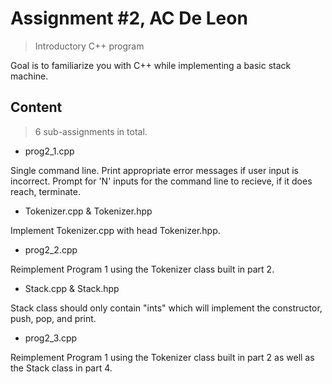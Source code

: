 # Assignment #2, AC De Leon
> Introductory C++ program

Goal is to familiarize you with C++ while implementing a basic stack machine.

## Content
> 6 sub-assignments in total.

- prog2_1.cpp

Single command line. Print appropriate error messages if user input is incorrect. Prompt for 'N' inputs for the command line to recieve, if it does reach, terminate.

- Tokenizer.cpp & Tokenizer.hpp

Implement Tokenizer.cpp with head Tokenizer.hpp.

- prog2_2.cpp

Reimplement Program 1 using the Tokenizer class built in part 2.

- Stack.cpp & Stack.hpp

Stack class should only contain "ints" which will implement the constructor, push, pop, and print.

- prog2_3.cpp

Reimplement Program 1 using the Tokenizer class built in part 2 as well as the Stack class in part 4.